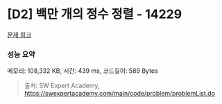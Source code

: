 # [D2] 백만 개의 정수 정렬 - 14229 

[문제 링크](https://swexpertacademy.com/main/code/problem/problemDetail.do?contestProbId=AX_Y-4T6-yoDFAVy) 

### 성능 요약

메모리: 108,332 KB, 시간: 439 ms, 코드길이: 589 Bytes



> 출처: SW Expert Academy, https://swexpertacademy.com/main/code/problem/problemList.do
